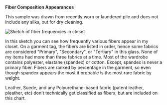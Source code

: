 __Fiber Composition Appearances__

This sample was drawn from recently worn or laundered pile and does not include any silks, out for dry cleaning. 

![Sketch of fiber frequencies in closet](https://cloud.githubusercontent.com/assets/7518937/7188093/47b767cc-e443-11e4-9388-8172e3b28a1a.png?raw=TRUE)

In this sketch you can see how frequently various fibers appear in my closet.
On a garment tag, the fibers are listed in order, hence some fabrics are considered "Primary", "Secondary", or "Tertiary" in this glass.
None of my items had more than three fabrics at a time.
Most of the wardrobe contains polyester, elastane (spandex) or cotton. Except, spandex is never a primary fiber. Fibers are ranked by percentage in the garment, so even though spandex appears the most it probable is the most rare fabric by weight.

Leather, Suede, and any Polyurethane-based fabric (patent leather, pleather, etc) don't technically get classified as fibers, but are included on this chart. 


